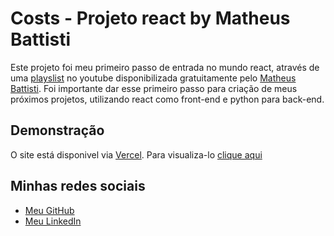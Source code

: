 # Costs - Projeto react by Matheus Battisti
Este projeto foi meu primeiro passo de entrada no mundo react, através de uma [playslist](https://www.youtube.com/watch?v=FXqX7oof0I4&list=PLnDvRpP8BneyVA0SZ2okm-QBojomniQVO&pp=iAQB) no youtube disponibilizada gratuitamente pelo [Matheus Battisti](https://www.youtube.com/@MatheusBattisti). Foi importante dar esse primeiro passo para criação de meus próximos projetos, utilizando react como front-end e python para back-end.

## Demonstração
O site está disponivel via [Vercel](https://vercel.com/). Para visualiza-lo [clique aqui](https://vercel.com/)

## Minhas redes sociais
- [Meu GitHub](https://github.com/LeonardoOrtizBR)
- [Meu LinkedIn](https://www.linkedin.com/in/leonardoortizbr/)